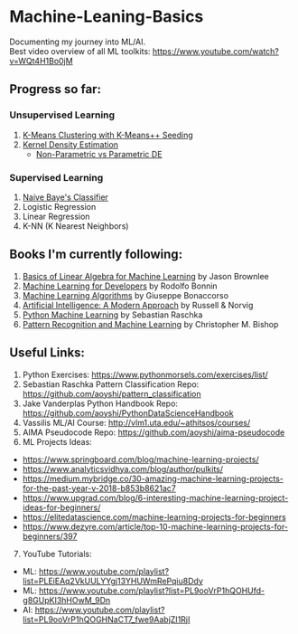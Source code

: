 # Machine-Leaning-Basics
Documenting my journey into ML/AI.\
Best video overview of all ML toolkits: https://www.youtube.com/watch?v=WQt4H1Bo0jM

## Progress so far:
### Unsupervised Learning
1. [K-Means Clustering with K-Means++ Seeding](https://github.com/aoyshi/Machine-Leaning-Basics/tree/master/unsupervised/clustering/kmeans)
2. [Kernel Density Estimation](https://github.com/aoyshi/Machine-Leaning-Basics/tree/master/unsupervised/density%20estimation/non-parametric/kernel%20density%20estimation)
    * [Non-Parametric vs Parametric DE](https://github.com/aoyshi/Machine-Leaning-Basics/tree/master/unsupervised/density%20estimation)
 
### Supervised Learning
1. [Naive Baye's Classifier](https://github.com/aoyshi/Machine-Leaning-Basics/blob/master/supervised/classifiers/naive%20bayes/README.md)
2. Logistic Regression
3. Linear Regression
4. K-NN (K Nearest Neighbors)

## Books I'm currently following:
1. [Basics of Linear Algebra for Machine Learning](https://machinelearningmastery.com/linear_algebra_for_machine_learning/) by Jason Brownlee
2. [Machine Learning for Developers](https://www.amazon.com/Machine-Learning-Developers-applications-statistics-ebook/dp/B071Y3Y1FK) by Rodolfo Bonnin
3. [Machine Learning Algorithms](https://www.amazon.com/Machine-Learning-Algorithms-reference-algorithms-ebook/dp/B072QBG11J) by Giuseppe Bonaccorso
4. [Artificial Intelligence: A Modern Approach](https://www.amazon.com/Artificial-Intelligence-Modern-Approach-3rd/dp/0136042597) by Russell & Norvig
5. [Python Machine Learning](https://www.amazon.com/Python-Machine-Learning-Sebastian-Raschka-ebook/dp/B00YSILNL0) by Sebastian Raschka
6. [Pattern Recognition and Machine Learning](https://www.amazon.com/Pattern-Recognition-Learning-Information-Statistics-ebook/dp/B07CMM4TWS/ref=sr_1_2?crid=1K9OVSY5WXCRD&keywords=pattern+recognition+and+machine+learning+bishop&qid=1569874510&s=digital-text&sprefix=pattern+recog%2Cdigital-text%2C303&sr=1-2) by Christopher M. Bishop

## Useful Links:
1. Python Exercises: https://www.pythonmorsels.com/exercises/list/
2. Sebastian Raschka Pattern Classification Repo: https://github.com/aoyshi/pattern_classification
3. Jake Vanderplas Python Handbook Repo: https://github.com/aoyshi/PythonDataScienceHandbook
4. Vassilis ML/AI Course: http://vlm1.uta.edu/~athitsos/courses/
5. AIMA Pseudocode Repo: https://github.com/aoyshi/aima-pseudocode
6. ML Projects Ideas:
  * https://www.springboard.com/blog/machine-learning-projects/
  * https://www.analyticsvidhya.com/blog/author/pulkits/
  * https://medium.mybridge.co/30-amazing-machine-learning-projects-for-the-past-year-v-2018-b853b8621ac7
  * https://www.upgrad.com/blog/6-interesting-machine-learning-project-ideas-for-beginners/
  * https://elitedatascience.com/machine-learning-projects-for-beginners
  * https://www.dezyre.com/article/top-10-machine-learning-projects-for-beginners/397
7. YouTube Tutorials:
  * ML: https://www.youtube.com/playlist?list=PLEiEAq2VkUULYYgj13YHUWmRePqiu8Ddy
  * ML: https://www.youtube.com/playlist?list=PL9ooVrP1hQOHUfd-g8GUpKI3hHOwM_9Dn
  * AI: https://www.youtube.com/playlist?list=PL9ooVrP1hQOGHNaCT7_fwe9AabjZI1RjI
